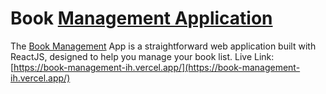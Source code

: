 # Book [Management Application](https://book-management-ih.vercel.app/)

The [Book Management](https://book-management-ih.vercel.app/) App is a straightforward web application built with ReactJS, designed to help you manage your book list. Live Link: [https://book-management-ih.vercel.app/](https://book-management-ih.vercel.app/)
